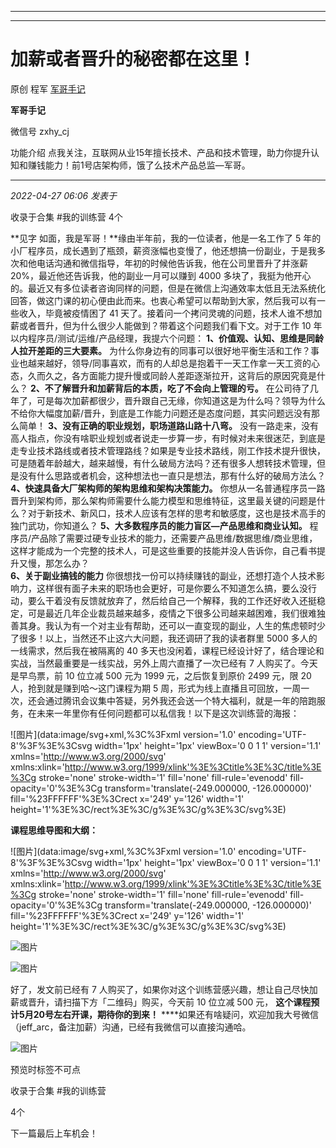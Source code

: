 ----------------------------------------
----------------------------------------
#  加薪或者晋升的秘密都在这里！

原创 程军  [ 军哥手记 ](javascript:void\(0\);)

**军哥手记** ![]()

微信号 zxhy_cj

功能介绍 点我关注，互联网从业15年擅长技术、产品和技术管理，助力你提升认知和赚钱能力！前1号店架构师，饿了么技术产品总监—军哥。

____

_2022-04-27 06:06_ _发表于_

收录于合集 #我的训练营 4个

**见字 如面，我是军哥！**缘由半年前，我的一位读者，他是一名工作了 5
年的小厂程序员，成长遇到了瓶颈，薪资涨幅也变慢了，他还想搞一份副业，于是我多次和他电话沟通和微信指导，年初的时候他告诉我，他在公司里晋升了并涨薪
20%，最近他还告诉我，他的副业一月可以赚到 4000
多块了，我挺为他开心的。最近又有多位读者咨询同样的问题，但是在微信上沟通效率太低且无法系统化回答，做这门课的初心便由此而来。也衷心希望可以帮助到大家，然后我可以有一些收入，毕竟被疫情困了
41 天了。接着问一个拷问灵魂的问题，技术人谁不想加薪或者晋升，但为什么很少人能做到？带着这个问题我们看下文。对于工作 10
年以内程序员/测试/运维/产品经理，我提六个问题： **1、价值观、认知、思维是同龄人拉开差距的三大要素。**
为什么你身边有的同事可以很好地平衡生活和工作？事业也越来越好，领导/同事喜欢，而有的人却总是抱着干一天工作拿一天工资的心态，久而久之，各方面能力提升慢或同龄人差距逐渐拉开，这背后的原因究竟是什么？
**2、不了解晋升和加薪背后的本质，吃了不会向上管理的亏。**
在公司待了几年了，可是每次加薪都很少，晋升跟自己无缘，你知道这是为什么吗？领导为什么不给你大幅度加薪/晋升，到底是工作能力问题还是态度问题，其实问题远没有那么简单！
**3、没有正确的职业规划，职场道路山路十八弯。**
没有一路走来，没有高人指点，你没有啥职业规划或者说走一步算一步，有时候对未来很迷茫，到底是走专业技术路线或者技术管理路线？如果是专业技术路线，刚工作技术提升很快，可是随着年龄越大，越来越慢，有什么破局方法吗？还有很多人想转技术管理，但是没有什么思路或者机会，这种想法也一直只是想法，那有什么好的破局方法么？
**4、快速具备大厂架构师的架构思维和架构决策能力。**
你想从一名普通程序员一路晋升到架构师，那么架构师需要什么能力模型和思维特征，这里最关键的问题是什么？对于新技术、新风口，技术人应该有怎样的思考和敏感度，这也是技术高手的独门武功，你知道么？
**5、大多数程序员的能力盲区—产品思维和商业认知。**
程序员/产品除了需要过硬专业技术的能力，还需要产品思维/数据思维/商业思维，这样才能成为一个完整的技术人，可是这些重要的技能并没人告诉你，自己看书提升又慢，那怎么办？  
 **6、关于副业搞钱的能力**
你很想找一份可以持续赚钱的副业，还想打造个人技术影响力，这样很有面子未来的职场也会更好，可是你要么不知道怎么搞，要么没行动，要么干着没有反馈就放弃了，然后给自己一个解释，我的工作还好收入还挺稳定，可是最近几年企业裁员越来越多，疫情之下很多公司越来越困难，我们很难独善其身。我认为有一个对主业有帮助，还可以一直变现的副业，人生的焦虑顿时少了很多！以上，当然还不止这六大问题，我还调研了我的读者群里
5000 多人的一线需求，然后我在被隔离的 40 多天也没闲着，课程已经设计好了，结合理论和实战，当然最重要是一线实战，另外上周六直播了一次已经有 7
人购买了。今天是早鸟票，前 10 位立减 500 元为 1999 元，之后恢复到原价 2499 元，限 20 人，抢到就是赚到哈～这门课程为期 5
周，形式为线上直播且可回放，一周一次，还会通过腾讯会议集中答疑，另外我还会送一个特大福利，就是一年的陪跑服务，在未来一年里你有任何问题都可以私信我！以下是这次训练营的海报：

![图片](data:image/svg+xml,%3C%3Fxml version='1.0' encoding='UTF-8'%3F%3E%3Csvg
width='1px' height='1px' viewBox='0 0 1 1' version='1.1'
xmlns='http://www.w3.org/2000/svg'
xmlns:xlink='http://www.w3.org/1999/xlink'%3E%3Ctitle%3E%3C/title%3E%3Cg
stroke='none' stroke-width='1' fill='none' fill-rule='evenodd' fill-
opacity='0'%3E%3Cg transform='translate\(-249.000000, -126.000000\)'
fill='%23FFFFFF'%3E%3Crect x='249' y='126' width='1'
height='1'%3E%3C/rect%3E%3C/g%3E%3C/g%3E%3C/svg%3E)

  
 **课程思维导图和大纲：**

![图片](data:image/svg+xml,%3C%3Fxml version='1.0' encoding='UTF-8'%3F%3E%3Csvg
width='1px' height='1px' viewBox='0 0 1 1' version='1.1'
xmlns='http://www.w3.org/2000/svg'
xmlns:xlink='http://www.w3.org/1999/xlink'%3E%3Ctitle%3E%3C/title%3E%3Cg
stroke='none' stroke-width='1' fill='none' fill-rule='evenodd' fill-
opacity='0'%3E%3Cg transform='translate\(-249.000000, -126.000000\)'
fill='%23FFFFFF'%3E%3Crect x='249' y='126' width='1'
height='1'%3E%3C/rect%3E%3C/g%3E%3C/g%3E%3C/svg%3E)

![图片](https://mmbiz.qpic.cn/mmbiz_png/zoS8kK5mlOlzibJNcVic268S2gTo8CZm8wveDJYXibEYY31tGcjCcQUgGkyDPZGX4bE4L81Q5r96rM9s4ewmjBbWg/640?wx_fmt=png)

![图片](https://mmbiz.qpic.cn/mmbiz_png/zoS8kK5mlOlzibJNcVic268S2gTo8CZm8wS3WSuVWHK3neAjG1z7MJIc9yNtkXHbwGOTk7KicWBHicoAeFdl1EVDEQ/640?wx_fmt=png)

  
好了，发文前已经有 7 人购买了，如果你对这个训练营感兴趣，想让自己尽快加薪或晋升，请扫描下方「二维码」购买，今天前 10 位立减 500 元，
**这个课程预计5月20号左右开课，期待你的到来！**
****如果还有啥疑问，欢迎加我大号微信（jeff_arc，备注加薪）沟通，已经有我微信可以直接沟通哈。

![图片](https://mmbiz.qpic.cn/mmbiz_png/zoS8kK5mlOlib63NtL9iaFSzkpkLtxjicd9Ld4ak1pUvhEVODDuv5L07ibGks40Xh91O6tlNhhuXiam0ayLibYHkQJZQ/640?wx_fmt=png)

预览时标签不可点

收录于合集 #我的训练营

4个

下一篇最后上车机会！

